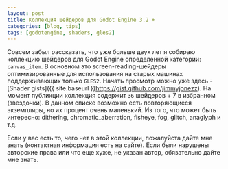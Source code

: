 ```yaml
---
layout: post
title: Коллекция шейдеров для Godot Engine 3.2 +
categories: [blog, tips]
tags: [godotengine, shaders, gles2]
---
```


Совсем забыл рассказать, что уже больше двух лет я собираю коллекцию шейдеров для Godot Engine определенной категории: `canvas_item`. В основном это screen-reading-шейдеры оптимизированные для использования на старых машинах поддерживающих только `GLES2`. Начать просмотр можно уже здесь - [Shader gists]({{ site.baseurl }}https://gist.github.com/jimmyjonezz). На момент публикции коллекция содержит `36` шейдеров + 7 в избранном (звездочки). В данном списке возможно есть повторяющиеся экземпляры, но их процент очень маленький. Из того, что может быть интересно: dithering, chromatic_aberration, fisheye, fog, glitch, anaglyph и т.д. 

Если у вас есть то, чего нет в этой коллекции, пожалуйста дайте мне знать (контактная информация есть на сайте). Если были нарушены авторские права или что еще хуже, не указан автор, обязательно дайте мне знать. 


